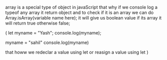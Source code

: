array is a special type of object in javaScript that why if we console log a typeof any array it return object and to check if it is an array we can do Array.isArray(variable name here); it will give us boolean value if its array it will return true otherwise false;


(
    let myname = "Yash";
console.log(myname);

myname = "sahil"
console.log(myname)

that howw we redeclar a value using let or reasign a value using let
)